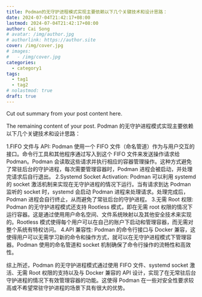 ```yaml
---
title: Podman的无守护进程模式实现主要依赖以下几个关键技术和设计思路：
date: 2024-07-04T21:42:17+08:00
lastmod: 2024-07-04T21:42:17+08:00
author: Cai Song
# avatar: /img/author.jpg
# authorlink: https://author.site
cover: /img/cover.jpg
# images:
#   - /img/cover.jpg
categories:
  - category1
tags:
  - tag1
  - tag2
# nolastmod: true
draft: true
---
```


Cut out summary from your post content here.

<!--more-->

The remaining content of your post.
Podman 的无守护进程模式实现主要依赖以下几个关键技术和设计思路：

1.FIFO 文件与 API: Podman 使用一个 FIFO 文件（命名管道）作为与用户交互的接口。命令行工具和其他程序通过写入到这个 FIFO 文件来发送操作请求给 Podman。Podman 会读取这些请求并执行相应的容器管理操作。这种方式避免了常驻后台的守护进程，每次需要管理容器时，Podman 进程会被启动，并处理完请求后自行退出。
2.Systemd Socket Activation: Podman 可以利用 systemd 的 socket 激活机制来实现在无守护进程的情况下运行。当有请求到达 Podman 监听的 socket 时，systemd 会启动 Podman 进程来处理请求。处理完成后，Podman 进程会自行终止，从而避免了常驻后台的守护进程。
3.无需 Root 权限: Podman 的无守护进程模式还支持 Rootless 模式，即在无需 root 权限的情况下运行容器。这是通过使用用户命名空间、文件系统映射以及其他安全技术来实现的。Rootless 模式使得每个用户可以在自己的账户下启动和管理容器，而无需对整个系统有特权访问。
4.API 兼容性: Podman 的命令行接口与 Docker 兼容，这使得用户可以无需学习新的命令和操作方式，就可以在无守护进程模式下管理容器。Podman 使用的命名管道和 socket 机制确保了命令行操作的流畅性和高效性。

综上所述，Podman 的无守护进程模式通过使用 FIFO 文件、systemd socket 激活、无需 Root 权限的支持以及与 Docker 兼容的 API 设计，实现了在无常驻后台守护进程的情况下有效管理容器的功能。这使得 Podman 在一些对安全性要求较高或不希望常驻守护进程的场景下具有很大的优势。